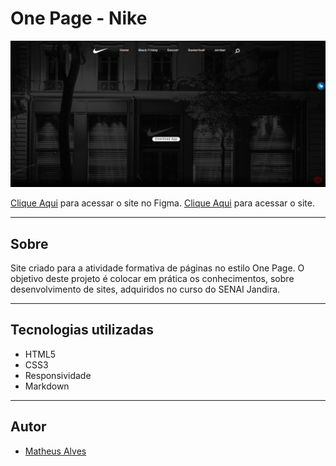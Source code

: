 # One Page - Nike

![](./img/print.PNG)

[Clique Aqui](https://www.figma.com/file/kgGzaVAYuLoOmCsRGCL5P4/one-page-nike?node-id=0%3A1&t=A4YlxbhGtzbGzZrj-0) para acessar o site no Figma.
[Clique Aqui](https://matheusalves099.github.io/one-page-nike/) para acessar o site.

---
## Sobre
Site criado para a atividade formativa de páginas no estilo One Page.
O objetivo deste projeto é colocar em prática os conhecimentos, sobre desenvolvimento de sites, adquiridos no curso do SENAI Jandira.

---
## Tecnologias utilizadas
- HTML5
- CSS3
- Responsividade
- Markdown

---
## Autor
- [Matheus Alves](https://www.linkedin.com/in/matheusalvesreisdasilva/)
